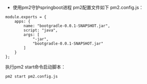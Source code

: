 - 使用pm2守护springboot进程
pm2配置文件如下 pm2.config.js：
```
module.exports = {
    apps: {
		name: "bootgradle-0.0.1-SNAPSHOT.jar",
		script: "java",
		args: [
			"-jar",
			"bootgradle-0.0.1-SNAPSHOT.jar"
		]
	}
};
```
执行pm2 start命令启动脚本：
```
pm2 start pm2.config.js
```

